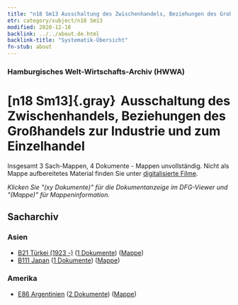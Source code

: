 ```yaml
---
title: "n18 Sm13 Ausschaltung des Zwischenhandels, Beziehungen des Großhandels zur Industrie und zum Einzelhandel"
etr: category/subject/n18 Sm13
modified: 2020-12-18
backlink: ../../about.de.html
backlink-title: "Systematik-Übersicht"
fn-stub: about
---
```


### Hamburgisches Welt-Wirtschafts-Archiv (HWWA)
# [n18 Sm13]{.gray}&#8201; Ausschaltung des Zwischenhandels, Beziehungen des Großhandels zur Industrie und zum Einzelhandel&#160; 




Insgesamt 3 Sach-Mappen, 4 Dokumente - Mappen unvollständig.
Nicht als Mappe aufbereitetes Material finden Sie unter [digitalisierte Filme](/film/h1_sh).

_Klicken Sie "(xy Dokumente)" für die Dokumentanzeige im DFG-Viewer und "(Mappe)" für Mappeninformation._

## Sacharchiv




### Asien

- [B21 Türkei (1923 -)](../../../geo/about.de.html#B21) (<a href="https://dfg-viewer.de/show/?tx_dlf[id]=https://pm20.zbw.eu/mets/sh/1411xx/141111/1452xx/145275/public.mets.de.xml" target="_blank">1 Dokumente</a>) ([Mappe](http://purl.org/pressemappe20/folder/sh/141111,145275))
- [B111 Japan](../../../geo/about.de.html#B111) (<a href="https://dfg-viewer.de/show/?tx_dlf[id]=https://pm20.zbw.eu/mets/sh/1412xx/141272/1452xx/145275/public.mets.de.xml" target="_blank">1 Dokumente</a>) ([Mappe](http://purl.org/pressemappe20/folder/sh/141272,145275))

### Amerika

- [E86 Argentinien](../../../geo/about.de.html#E86) (<a href="https://dfg-viewer.de/show/?tx_dlf[id]=https://pm20.zbw.eu/mets/sh/1416xx/141692/1452xx/145275/public.mets.de.xml" target="_blank">2 Dokumente</a>) ([Mappe](http://purl.org/pressemappe20/folder/sh/141692,145275))


